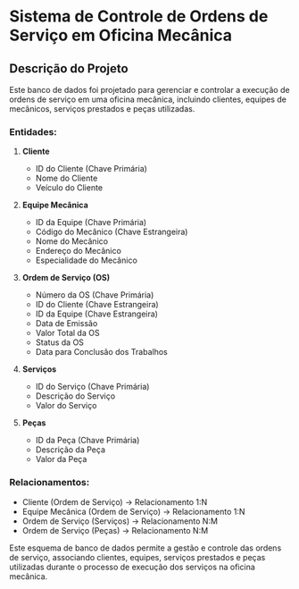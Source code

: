 # Sistema de Controle de Ordens de Serviço em Oficina Mecânica

## Descrição do Projeto

Este banco de dados foi projetado para gerenciar e controlar a execução de ordens de serviço em uma oficina mecânica, incluindo clientes, equipes de mecânicos, serviços prestados e peças utilizadas.

### Entidades:

1. **Cliente**
   - ID do Cliente (Chave Primária)
   - Nome do Cliente
   - Veículo do Cliente

2. **Equipe Mecânica**
   - ID da Equipe (Chave Primária)
   - Código do Mecânico (Chave Estrangeira)
   - Nome do Mecânico
   - Endereço do Mecânico
   - Especialidade do Mecânico

3. **Ordem de Serviço (OS)**
   - Número da OS (Chave Primária)
   - ID do Cliente (Chave Estrangeira)
   - ID da Equipe (Chave Estrangeira)
   - Data de Emissão
   - Valor Total da OS
   - Status da OS
   - Data para Conclusão dos Trabalhos

4. **Serviços**
   - ID do Serviço (Chave Primária)
   - Descrição do Serviço
   - Valor do Serviço

5. **Peças**
   - ID da Peça (Chave Primária)
   - Descrição da Peça
   - Valor da Peça

### Relacionamentos:

- Cliente (Ordem de Serviço) -> Relacionamento 1:N
- Equipe Mecânica (Ordem de Serviço) -> Relacionamento 1:N
- Ordem de Serviço (Serviços) -> Relacionamento N:M
- Ordem de Serviço (Peças) -> Relacionamento N:M

Este esquema de banco de dados permite a gestão e controle das ordens de serviço, associando clientes, equipes, serviços prestados e peças utilizadas durante o processo de execução dos serviços na oficina mecânica.

